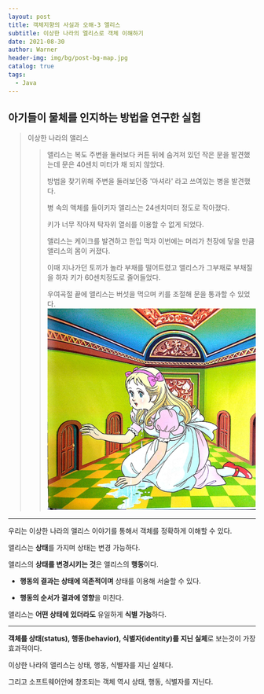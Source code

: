 ```yaml
---
layout: post
title: 객체지향의 사실과 오해-3 엘리스
subtitle: 이상한 나라의 엘리스로 객체 이해하기
date: 2021-08-30
author: Warner
header-img: img/bg/post-bg-map.jpg
catalog: true
tags:
  - Java
---
```


## 아기들이 물체를 인지하는 방법을 연구한 실험

> 이상한 나라의 앨리스
>> 앨리스는 복도 주변을 둘러보다 커튼 뒤에 숨겨져 있던 작은 문을 발견했는데  문은 40센치 미터가 채 되지 않았다.
>> 
>> 방법을 찾기위해 주변을 둘러보던중 '마셔라' 라고 쓰여있는 병을 발견했다.
>> 
>> 병 속의 액체를 들이키자 앨리스는 24센치미터 정도로 작아졌다.
>> 
>> 키가 너무 작아져 탁자위 열쇠를 이용할 수 없게 되었다.
>> 
>> 앨리스는 케이크를 발견하고 한입 먹자 이번에는 머리가 천장에 닿을 만큼 앨리스의 몸이 커졌다.
>> 
>> 이때 지나가던 토끼가 놀라 부채를 떨어트렸고 앨리스가 그부채로 부채질을 하자 키가 60센치정도로 줄어들었다.
>>
>> 우여곡절 끝에 앨리스는 버섯을 먹으며 키를 조절해 문을 통과할 수 있었다.
>> ![object3.jpg](/img/post/2021-08-31/object3.jpg)

***

우리는 이상한 나라의 앨리스 이야기를 통해서 객체를 정확하게 이해할 수 있다.


앨리스는 **상태**를 가지며 상태는 변경 가능하다.

앨리스의 **상태를 변경시키는 것**은 앨리스의 **행동**이다.

- **행동의 결과는 상태에 의존적이며** 상태를 이용해 서술할 수 있다.

- **행동의 순서가 결과에 영향**을 미친다.

앨리스는 **어떤 상태에 있더라도** 유일하게 **식별 가능**하다.

***

**객체를 상태(status), 행동(behavior), 식별자(identity)를 지닌 실체**로 보는것이 가장 효과적이다.

이상한 나라의 앨리스는 상태, 행동, 식별자를 지닌 실체다.

그리고 소프트웨어안에 창조되는 객체 역시 상태, 행동, 식별자를 지닌다.
